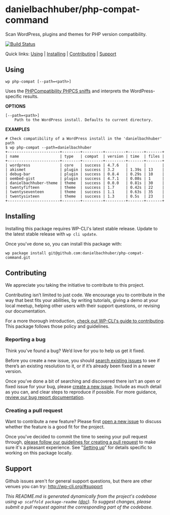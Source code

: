 danielbachhuber/php-compat-command
==================================

Scan WordPress, plugins and themes for PHP version compatibility.

[![Build Status](https://travis-ci.org/danielbachhuber/php-compat-command.svg?branch=master)](https://travis-ci.org/danielbachhuber/php-compat-command)

Quick links: [Using](#using) | [Installing](#installing) | [Contributing](#contributing) | [Support](#support)

## Using

~~~
wp php-compat [--path=<path>]
~~~

Uses the [PHPCompatibility PHPCS sniffs](https://github.com/wimg/PHPCompatibility)
and interprets the WordPress-specific results.

**OPTIONS**

	[--path=<path>]
		Path to the WordPress install. Defaults to current directory.

**EXAMPLES**

    # Check compatibility of a WordPress install in the 'danielbachhuber' path
    $ wp php-compat --path=danielbachhuber
    +-----------------------+--------+---------+---------+-------+-------+
    | name                  | type   | compat  | version | time  | files |
    +-----------------------+--------+---------+---------+-------+-------+
    | wordpress             | core   | success | 4.7.6   |       |       |
    | akismet               | plugin | success | 3.2     | 1.39s | 13    |
    | debug-bar             | plugin | success | 0.8.4   | 0.29s | 10    |
    | oembed-gist           | plugin | success | 4.7.1   | 0.08s | 1     |
    | danielbachhuber-theme | theme  | success | 0.0.0   | 0.81s | 30    |
    | twentyfifteen         | theme  | success | 1.7     | 0.42s | 22    |
    | twentyseventeen       | theme  | success | 1.1     | 0.63s | 35    |
    | twentysixteen         | theme  | success | 1.3     | 0.5s  | 23    |
    +-----------------------+--------+---------+---------+-------+-------+

## Installing

Installing this package requires WP-CLI's latest stable release. Update to the latest stable release with `wp cli update`.

Once you've done so, you can install this package with:

    wp package install git@github.com:danielbachhuber/php-compat-command.git

## Contributing

We appreciate you taking the initiative to contribute to this project.

Contributing isn’t limited to just code. We encourage you to contribute in the way that best fits your abilities, by writing tutorials, giving a demo at your local meetup, helping other users with their support questions, or revising our documentation.

For a more thorough introduction, [check out WP-CLI's guide to contributing](https://make.wordpress.org/cli/handbook/contributing/). This package follows those policy and guidelines.

### Reporting a bug

Think you’ve found a bug? We’d love for you to help us get it fixed.

Before you create a new issue, you should [search existing issues](https://github.com/danielbachhuber/php-compat-command/issues?q=label%3Abug%20) to see if there’s an existing resolution to it, or if it’s already been fixed in a newer version.

Once you’ve done a bit of searching and discovered there isn’t an open or fixed issue for your bug, please [create a new issue](https://github.com/danielbachhuber/php-compat-command/issues/new). Include as much detail as you can, and clear steps to reproduce if possible. For more guidance, [review our bug report documentation](https://make.wordpress.org/cli/handbook/bug-reports/).

### Creating a pull request

Want to contribute a new feature? Please first [open a new issue](https://github.com/danielbachhuber/php-compat-command/issues/new) to discuss whether the feature is a good fit for the project.

Once you've decided to commit the time to seeing your pull request through, [please follow our guidelines for creating a pull request](https://make.wordpress.org/cli/handbook/pull-requests/) to make sure it's a pleasant experience. See "[Setting up](https://make.wordpress.org/cli/handbook/pull-requests/#setting-up)" for details specific to working on this package locally.

## Support

Github issues aren't for general support questions, but there are other venues you can try: http://wp-cli.org/#support


*This README.md is generated dynamically from the project's codebase using `wp scaffold package-readme` ([doc](https://github.com/wp-cli/scaffold-package-command#wp-scaffold-package-readme)). To suggest changes, please submit a pull request against the corresponding part of the codebase.*
